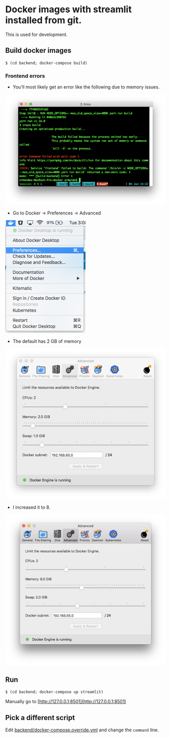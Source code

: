 # Docker images with streamlit installed from git.

This is used for development.

## Build docker images
```
$ (cd backend; docker-compose build)
```

### Frontend errors
* You'll most likely get an error like the following due to memory issues.

![docs/images/docker_build_error.png](docs/images/docker_build_error.png)

* Go to Docker -> Preferences -> Advanced

![docs/images/docker_preferences.png](docs/images/docker_preferences.png)

* The default has 2 GB of memory

![docs/images/docker_advanced_defaults.png](docs/images/docker_advanced_defaults.png)

* I increased it to 8.

![docs/images/docker_advanced_8.png](docs/images/docker_advanced_8.png)

## Run
```
$ (cd backend; docker-compose up streamlit)
```

Manually go to [http://127.0.0.1:8501](http://127.0.0.1:8501)

## Pick a different script

Edit [backend/docker-compose.override.yml](backend/docker-compose.override.yml) and change the `command` line.

